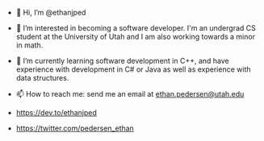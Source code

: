 - 👋 Hi, I’m @ethanjped
- 👀 I’m interested in becoming a software developer. I'm an undergrad CS student at the University of Utah and I am also working towards a minor in math. 
- 🌱 I’m currently learning software development in C++, and have experience with development in C# or Java as well as experience with data structures. 
- 📫 How to reach me: send me an email at ethan.pedersen@utah.edu 

- https://dev.to/ethanjped
- https://twitter.com/pedersen_ethan

